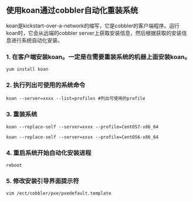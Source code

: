 ## 使用koan通过cobbler自动化重装系统

koan是kickstart-over-a-network的缩写，它是cobbler的客户端程序。运行koan时，它会从远端的cobbler server上获取安装信息，然后根据获取的安装信息进行系统自动化安装。

### 1. 在客户端安装koan。一定是在需要重装系统的机器上面安装koan。

	yum install koan

### 2. 执行列出可使用的系统命令

	koan --server=xxxx --list=profiles #列出可使用的profile

### 3. 重装系统
	
	koan --replace-self --server=xxxx --profile=CentOS7-x86_64

	koan --replace-self --server=xxxx --profile=CentOS6-x86_64

### 4. 重启系统开始自动化安装进程

	reboot


### 5. 修改安装引导界面提示符

	vim /ect/cobbler/pxe/pxedefault.template